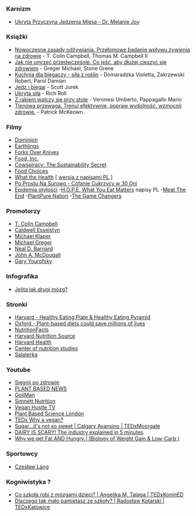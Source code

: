 # 

### Karnizm
- [Ukryta Przyczyna Jedzenia Mięsa - Dr. Melanie Joy](https://www.youtube.com/watch?v=AINuazo8mz0)

### Książki
- [Nowoczesne zasady odżywiania. Przełomowe badanie wpływu żywienia na zdrowie](https://goo.gl/YqErzP) - T. Colin Campbell, Thomas M. Campbell II
- [Jak nie umrzeć przedwcześnie. Co jeść, aby dłużej cieszyć się zdrowiem](https://goo.gl/n8LD4j) - Greger Michael, Stone Grene
- [Kuchnia dla biegaczy - siła z roślin](https://goo.gl/AbXzKu) -  Domaradzka Violetta, Zakrzewski Robert, Parol Damian 
- [Jedz i biegaj](https://goo.gl/crwAmU) - Scott Jurek
- [Ukryta siła](https://goo.gl/Tz6QR2) - Rich Roll
- [Z rakiem walczy się przy stole](https://goo.gl/VE5GUG) - Veronesi Umberto, Pappagallo Mario
- [Tlenowa przewaga. Trenuj efektywnie, popraw wydolność, wzmocnij zdrowie.](https://goo.gl/8PJFei) - Patrick McKeown

### Filmy
- [Dominion](https://www.aussiefarms.org.au/dominion)
- [Earthlings](https://vimeo.com/209647801)
- [Forks Over Knives](https://www.forksoverknives.com/)
- [Food, Inc.](http://www.takepart.com/foodinc)
- [Cowspiracy: The Sustainability Secret](http://www.cowspiracy.com/)
- [Food Choices](http://www.foodchoicesmovie.com/)
- [What the Health](http://www.whatthehealthfilm.com/) [ [wersja z napisami PL](https://www.youtube.com/watch?v=TqsJtsB2DIk) ]
- [Po Prostu Na Surowo - Cofanie Cukrzycy w 30 Dni](https://www.youtube.com/watch?v=P6wUdFg0KdY)
- [Epidemia otyłości](https://www.youtube.com/watch?v=4Ud5V9mBBnI)
 -[H.O.P.E. What You Eat Matters](https://www.youtube.com/watch?v=J0YHjPHm-Sc) napisy PL
 -[Meat The End](https://www.youtube.com/watch?v=MkSzAxvEr_Y)
 -[PlantPure Nation](https://www.youtube.com/watch?v=yBKnG9Y0owQ)
 -[The Game Changers](http://gamechangersmovie.com/)
 
### Promotorzy
- [T. Colin Campbell](https://en.wikipedia.org/wiki/T._Colin_Campbell)
- [Caldwell Esselstyn](https://en.wikipedia.org/wiki/Caldwell_Esselstyn)
- [Michael Klaper](https://en.wikipedia.org/wiki/Michael_Klaper)
- [Michael Greger](https://en.wikipedia.org/wiki/Michael_Greger)
- [Neal D. Barnard](https://en.wikipedia.org/wiki/Neal_D._Barnard)
- [John A. McDougall](https://pl.wikipedia.org/wiki/John_A._McDougall)
- [Gary Yourofsky](http://www.adaptt.org/)

### Infografika
- [Jelita jak drugi mózg?](https://kobieta.onet.pl/zdrowie/jelita-jak-drugi-mozg-infografika/x7hpkhj)

### Stronki
- [Harvard - Healthy Eating Plate & Healthy Eating Pyramid](https://www.hsph.harvard.edu/nutritionsource/healthy-eating-plate/)
- [Oxford - Plant-based diets could save millions of lives](http://www.oxfordmartin.ox.ac.uk/news/201603_Plant_based_diets)
- [NutritionFacts](https://nutritionfacts.org/)
- [Harvard Nutrition Source](https://www.hsph.harvard.edu/nutritionsource/)
- [Harvard Health](https://www.health.harvard.edu/)
- [Center of nutrition studies](http://nutritionstudies.org/)
- [Salaterka](http://salaterka.pl/)

### Youtube
- [Sięgnij po zdrowie](https://www.youtube.com/channel/UC5M8qmnookQqZbzxWg6opcg)
- [PLANT BASED NEWS](https://www.youtube.com/channel/UCJRjK20fHylJyf-HiBtqI2w)
- [GojiMan](https://www.youtube.com/channel/UC8zKmTVcs5s3IIR2DVlxfzA)
- [Simnett Nutrition](https://www.youtube.com/channel/UCpyhJZhJQWKDdJCR07jPY-Q)
- [Vegan Hustle TV](https://www.youtube.com/channel/UC3R83OcCzoCmRc2AapQeL7A)
- [Plant Based Science London](https://www.youtube.com/channel/UCG7U-imx8hu6NLOxanXkROQ)
- [TEDx Why a vegan?](https://www.youtube.com/playlist?list=PLLIFAdznlc7Ea_rlsy4iewYyUKe6dPtrw)
- [Sugar...it's not so sweet | Calgary Avansino | TEDxMoorgate](https://www.youtube.com/watch?v=lnvkNGc6YYM)
- [DAIRY IS SCARY! The industry explained in 5 minutes](https://www.youtube.com/watch?v=UcN7SGGoCNI)
- [Why we get Fat AND Hungry | (Biology of Weight Gain & Low-Carb )](https://www.youtube.com/watch?v=KHaCKudtVi0)

### Sportowcy
 - [Czesław Lang](http://ekofolwark.pl/czeslaw-lang-nowa-droga-do-zdrowia/)

### Kogniwistyka ?
 - [Co szkoła robi z mózgami dzieci? | Angelika M. Talaga | TEDxKoninED](https://www.youtube.com/watch?v=XnPaz5e-uD8)
 - [Dlaczego tak mało pamiętasz ze szkoły? | Radosław Kotarski | TEDxKatowice](https://www.youtube.com/watch?v=0t-sG8FhC4E)
